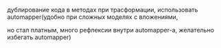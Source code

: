 дублирование кода в методах при трасформации, использовать automapper(удобно при сложных моделях с вложениями,

но стал платным, много рефлексии внутри automapper-a, желательно избегать automapper)